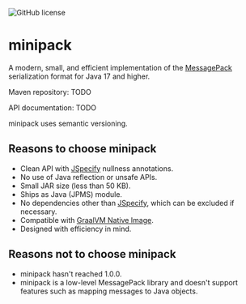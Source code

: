 ![GitHub license](https://img.shields.io/github/license/translatenix/minipack)

# minipack

A modern, small, and efficient implementation of the [MessagePack](https://msgpack.org/) serialization format for Java 17 and higher.

Maven repository: TODO

API documentation: TODO

minipack uses semantic versioning.

## Reasons to choose minipack

* Clean API with [JSpecify](https://github.com/jspecify/jspecify) nullness annotations.
* No use of Java reflection or unsafe APIs.
* Small JAR size (less than 50 KB).
* Ships as Java (JPMS) module.
* No dependencies other than [JSpecify](https://central.sonatype.com/artifact/org.jspecify/jspecify), which can be excluded if necessary.
* Compatible with [GraalVM Native Image](https://www.graalvm.org/latest/reference-manual/native-image/).
* Designed with efficiency in mind.

## Reasons not to choose minipack

* minipack hasn't reached 1.0.0.
* minipack is a low-level MessagePack library and doesn't support 
  features such as mapping messages to Java objects.